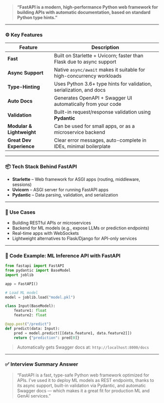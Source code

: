 > **“FastAPI is a modern, high-performance Python web framework for building APIs with automatic documentation, based on standard Python type hints.”**

---

### ⚙️ **Key Features**

| Feature                   | Description                                                           |
| ------------------------- | --------------------------------------------------------------------- |
| **Fast**                  | Built on Starlette + Uvicorn; faster than Flask due to async support  |
| **Async Support**         | Native `async/await` makes it suitable for high-concurrency workloads |
| **Type-Hinting**          | Uses Python 3.6+ type hints for validation, serialization, and docs   |
| **Auto Docs**             | Generates OpenAPI + Swagger UI automatically from your code           |
| **Validation**            | Built-in request/response validation using **Pydantic**               |
| **Modular & Lightweight** | Can be used for small apps, or as a microservice backend              |
| **Great Dev Experience**  | Clear error messages, auto-complete in IDEs, minimal boilerplate      |

---

### 📦 Tech Stack Behind FastAPI

* **Starlette** – Web framework for ASGI apps (routing, middleware, sessions)
* **Uvicorn** – ASGI server for running FastAPI apps
* **Pydantic** – Data parsing, validation, and serialization

---

### 🚀 Use Cases

* Building RESTful APIs or microservices
* Backend for ML models (e.g., expose LLMs or prediction endpoints)
* Real-time apps with WebSockets
* Lightweight alternatives to Flask/Django for API-only services

---

### 🧠 Code Example: ML Inference API with FastAPI

```python
from fastapi import FastAPI
from pydantic import BaseModel
import joblib

app = FastAPI()

# Load ML model
model = joblib.load("model.pkl")

class Input(BaseModel):
    feature1: float
    feature2: float

@app.post("/predict")
def predict(data: Input):
    pred = model.predict([[data.feature1, data.feature2]])
    return {"prediction": pred[0]}
```

> Automatically gets Swagger docs at: `http://localhost:8000/docs`

---

### ✅ Interview Summary Answer

> “FastAPI is a fast, type-safe Python web framework optimized for APIs. I’ve used it to deploy ML models as REST endpoints, thanks to its async support, built-in validation via Pydantic, and automatic Swagger docs — which makes it a great fit for production ML and GenAI services.”

